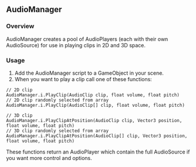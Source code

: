 ## AudioManager

### Overview

AudioManager creates a pool of AudioPlayers (each with their own AudioSource) for use in playing clips in 2D and 3D space.

### Usage

1. Add the AudioManager script to a GameObject in your scene.
2. When you want to play a clip call one of these functions: 

```
// 2D clip
AudioManager.i.PlayClip(AudioClip clip, float volume, float pitch)
// 2D clip randomly selected from array
AudioManager.i.PlayClip(AudioClip[] clip, float volume, float pitch)

// 3D clip
AudioManager.i.PlayClipAtPosition(AudioClip clip, Vector3 position, float volume, float pitch)
// 3D clip randomly selected from array
AudioManager.i.PlayClipAtPosition(AudioClip[] clip, Vector3 position, float volume, float pitch)
```

These functions return an AudioPlayer which contain the full AudioSource if you want more control and options. 
